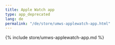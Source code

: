 ```yaml
---
title: Apple Watch app
type: app_deprecated
lang: de
permalink: "/de/store/umws-applewatch-app.html"
---
```


{% include store/umws-applewatch-app.md %}
